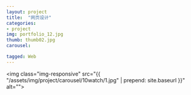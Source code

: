 ```yaml
---
layout: project
title:  "网页设计"
categories:
- project
img: portfolio_12.jpg
thumb: thumb02.jpg
carousel:

tagged: Web
---
```

<img class="img-responsive" src="{{ "/assets/img/project/carousel/10watch/1.jpg" | prepend: site.baseurl }}" alt="">



